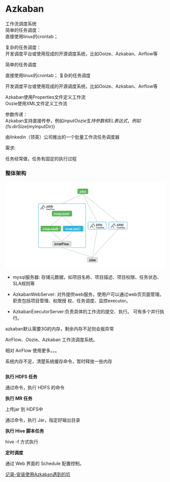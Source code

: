 # Azkaban

工作流调度系统    
简单的任务调度：  
直接使⽤linux的crontab； 

复杂的任务调度：  
开发调度平台或使⽤现成的开源调度系统，⽐如Ooize、Azkaban、Airﬂow等






简单的任务调度

直接使⽤linux的crontab； 复杂的任务调度

开发调度平台或使⽤现成的开源调度系统，⽐如Ooize、Azkaban、Airﬂow等  





Azkaban使⽤Properties⽂件定义⼯作流   
Oozie使⽤XML⽂件定义⼯作流  


参数传递：  
Azkaban⽀持直接传参，例如${input}   
Oozie⽀持参数和EL表达式，例如${fs:dirSize(myInputDir)}  

由linkedin（领英）公司推出的⼀个批量⼯作流任务调度器  





需求:  

任务经常做，任务有固定的执行过程



### 整体架构  

![image-20201101201711196](assets/image-20201101201711196.png)





- mysql服务器: 存储元数据，如项⽬名称、项⽬描述、项⽬权限、任务状态、SLA规则等

- AzkabanWebServer:   对外提供web服务，使⽤户可以通过web⻚页⾯管理。职责包括项⽬管理、权限授 权、任务调度、监控executor。

- AzkabanExecutorServer:负责具体的⼯作流的提交、执⾏。  可有多个并行执行。

azkaban默认需要3G的内存，剩余内存不⾜则会报异常  





AirFlow、Oozie、Azkaban 工作流调度系统。

相对 AirFlow 使用更多。。。





系统内存不足，清楚系统缓存命令，暂时释放一些内存

```shell

```







**执行 HDFS 任务**

通过命令，执行 HDFS 的命令



**执行 MR 任务**

上传jar 到 HDFS中

通过命令，执行 Jar，指定好输出目录





**执行 Hive 脚本任务**

hive -f <file-name> 方式执行





**定时调度**

通过 Web 界面的 Schedule 配置控制。





[记录-安装使用Azkaban遇到的坑](https://blog.csdn.net/sinat_33641737/article/details/78502621)